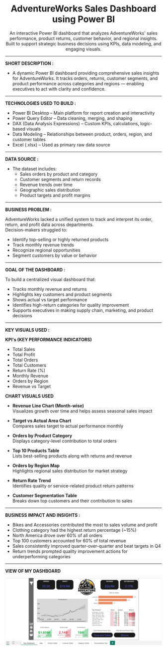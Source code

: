 <h1 align="center"><b>AdventureWorks Sales Dashboard using Power BI</b></h1>

<p align="center">
  An interactive Power BI dashboard that analyzes AdventureWorks' sales performance, product returns, customer behavior, and regional insights.  
  <br>
  Built to support strategic business decisions using KPIs, data modeling, and engaging visuals.
</p>

---

**SHORT DESCRIPTION :**

- A dynamic Power BI dashboard providing comprehensive sales insights for AdventureWorks. It tracks orders, returns, customer segments, and product performance across categories and regions — enabling executives to act with clarity and confidence.

---

**TECHNOLOGIES USED TO BUILD :**

- Power BI Desktop – Main platform for report creation and interactivity  
- Power Query Editor – Data cleaning, merging, and shaping  
- DAX (Data Analysis Expressions) – Custom KPIs, calculations, logic-based visuals  
- Data Modeling – Relationships between product, orders, region, and customer tables  
- Excel (.xlsx) – Used as primary raw data source  

---

**DATA SOURCE :**

- The dataset includes:
  - Sales orders by product and category
  - Customer segments and return records
  - Revenue trends over time
  - Geographic sales distribution
  - Product targets and profit margins

---

**BUSINESS PROBLEM :**

AdventureWorks lacked a unified system to track and interpret its order, return, and profit data across departments.  
Decision-makers struggled to:
- Identify top-selling or highly returned products  
- Track monthly revenue trends  
- Recognize regional opportunities  
- Segment customers by value or behavior  

---

**GOAL OF THE DASHBOARD :**

To build a centralized visual dashboard that:
- Tracks monthly revenue and returns  
- Highlights key customers and product segments  
- Shows actual vs target performance  
- Identifies high-return categories for quality improvement  
- Supports executives in making supply chain, marketing, and product decisions  

---

**KEY VISUALS USED :**

 **KPI's (KEY PERFORMANCE INDICATORS)**

- Total Sales  
- Total Profit  
- Total Orders  
- Total Customers  
- Return Rate (%)  
- Monthly Revenue  
- Orders by Region  
- Revenue vs Target

 **CHART VISUALS USED**

- **Revenue Line Chart (Month-wise)**  
  Visualizes growth over time and helps assess seasonal sales impact

- **Target vs Actual Area Chart**  
  Compares sales target to actual performance monthly

- **Orders by Product Category**  
  Displays category-level contribution to total orders

- **Top 10 Products Table**  
  Lists best-selling products along with returns and revenue

- **Orders by Region Map**  
  Highlights regional sales distribution for market strategy

- **Return Rate Trend**  
  Identifies quality or service-related product return patterns

- **Customer Segmentation Table**  
  Breaks down top customers and their contribution to sales

---

**BUSINESS IMPACT AND INSIGHTS :**

- Bikes and Accessories contributed the most to sales volume and profit  
- Clothing category had the highest return percentage (~15%)  
- North America drove over 60% of all orders  
- Top 100 customers accounted for 60% of total revenue  
- Sales consistently improved quarter-over-quarter and beat targets in Q4  
- Return trends prompted quality improvement actions for underperforming categories

---

**VIEW OF MY DASHBOARD**

<p align="center">
  <img src="https://github.com/VedantVivek/Adventure-Sales-Dashboard/raw/main/Dashboard%20Sales.png" alt="Dashboard Preview" width="800"/>
</p>

